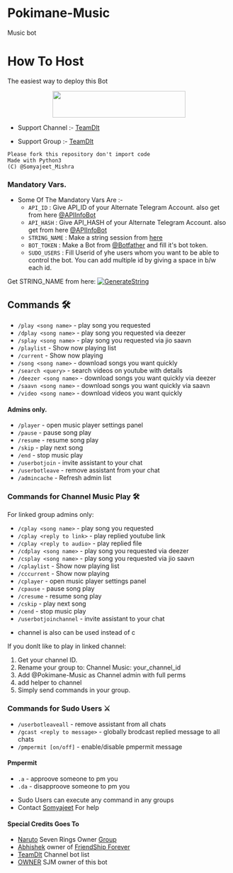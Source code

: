 # Pokimane-Music
Music bot
# How To Host
The easiest way to deploy this Bot
<p align="center"><a href="https://heroku.com/deploy?template=https://github.com/somyajeet1/Pokimane-music"> <img src="https://img.shields.io/badge/Deploy%20To%20Heroku-red?style=for-the-badge&logo=Deploy" width="300" height="60"/></a></p>


- Support Channel :- [TeamDlt](http://https://t.me/teamDlt_update)

- Support Group :- [TeamDlt](https://t.me/teamDlt)


```
Please fork this repository don't import code
Made with Python3
(C) @Somyajeet_Mishra
```



### Mandatory Vars.

- Some Of The Mandatory Vars Are :-
   - `API_ID` :  Give API_ID of your Alternate Telegram Account. also get from here [@APIInfoBot](https://t.me/APIinfoBot)
   - `API_HASH` :  Give API_HASH of your Alternate Telegram Account. also get from here [@APIInfoBot](https://t.me/APIinfoBot)
   - `STRING_NAME` :  Make a string session from [here](https://replit.com/@SomyajeetMishra/TeamDlt)
   - `BOT_TOKEN` :  Make a Bot from [@Botfather](https://t.me/botfather) and fill it's bot token.
   - `SUDO_USERS` :  Fill Userid of yhe users whom you want to be able to control the bot. You can add multiple id by giving a space in b/w each id.

Get STRING_NAME from here:  [![GenerateString](https://img.shields.io/badge/repl.it-generateString-yellowgreen)](https://replit.com/@SomyajeetMishra/TeamDlt)





## Commands 🛠

- `/play <song name>` - play song you requested
- `/dplay <song name>` - play song you requested via deezer
- `/splay <song name>` - play song you requested via jio saavn
- `/playlist` - Show now playing list
- `/current` - Show now playing
- `/song <song name>` - download songs you want quickly
- `/search <query>` - search videos on youtube with details
- `/deezer <song name>` - download songs you want quickly via deezer
- `/saavn <song name>` - download songs you want quickly via saavn
- `/video <song name>` - download videos you want quickly

#### Admins only.
- `/player` - open music player settings panel
- `/pause` - pause song play
- `/resume` - resume song play
- `/skip` - play next song
- `/end` - stop music play
- `/userbotjoin` - invite assistant to your chat
- `/userbotleave` - remove assistant from your chat
- `/admincache` - Refresh admin list

### Commands for Channel Music Play 🛠
For linked group admins only:
- `/cplay <song name>` - play song you requested
- `/cplay <reply to link>` - play replied youtube link
- `/cplay <reply to audio>` - play replied file
- `/cdplay <song name>` - play song you requested via deezer
- `/csplay <song name>` - play song you requested via jio saavn
- `/cplaylist` - Show now playing list
- `/cccurrent` - Show now playing
- `/cplayer` - open music player settings panel
- `/cpause` - pause song play
- `/cresume` - resume song play
- `/cskip` - play next song
- `/cend` - stop music play
- `/userbotjoinchannel` - invite assistant to your chat
* channel is also can be used instead of c

If you donlt like to play in linked channel:
 1. Get your channel ID.
 2. Rename your group to: Channel Music: your_channel_id
 3. Add @Pokimane-Music as Channel admin with full perms
 4. add helper to channel
 5. Simply send commands in your group.

### Commands for Sudo Users ⚔️
- `/userbotleaveall` - remove assistant from all chats
- `/gcast <reply to message>` - globally brodcast replied message to all chats
- `/pmpermit [on/off]` - enable/disable pmpermit message

#### Pmpermit
- `.a` - approove someone to pm you
- `.da` - disapproove someone to pm you
+ Sudo Users can execute any command in any groups
+ Contact [Somyajeet](https://t.me/Somyajeet_Mishra) For help

#### Special Credits Goes To
- [Naruto](https://t.me/Naruto123777) Seven Rings Owner [Group](https://t.me/SevenRings_Group)
- [Abhishek](https://t.me/Itz_Abhishek_xD) owner of [FriendShip Forever](https://t.me/FriendsShip_Forever)
- [TeamDlt](https://t.me/teamDlt_update) Channel bot list
- [OWNER](http://t.me/Somyajeet_Mishra) SJM owner of this bot
